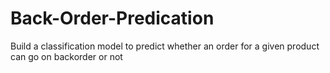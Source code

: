 # Back-Order-Predication
Build a classification model to predict whether an order for a given product can go on backorder or not
